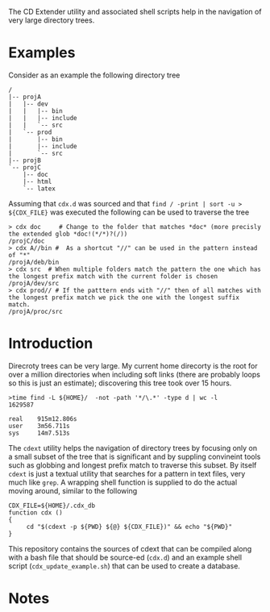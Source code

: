 The CD Extender utility and associated shell scripts help in the navigation of very large directory trees.

# Examples
Consider as an example the following directory tree 
```
/
|-- projA
|   |-- dev
|   |   |-- bin
|   |   |-- include
|   |   `-- src
|   `-- prod
|       |-- bin
|       |-- include
|       `-- src
|-- projB
`-- projC
    |-- doc
    |-- html
    `-- latex
```

Assuming that `cdx.d` was sourced and that `find / -print | sort -u > ${CDX_FILE}` was executed the following can be used to traverse the tree

```
> cdx doc     # Change to the folder that matches *doc* (more precisly the extended glob *doc!(*/*)?(/))
/projC/doc
> cdx A//bin #  As a shortcut "//" can be used in the pattern instead of "*"
/projA/deb/bin
> cdx src  # When multiple folders match the pattern the one which has the longest prefix match with the current folder is chosen
/projA/dev/src
> cdx prod// # If the patttern ends with "//" then of all matches with the longest prefix match we pick the one with the longest suffix match.
/projA/proc/src
```

# Introduction
Direcroty trees can be very large. My current home direcorty is the root for over a million directories when including soft links (there are probably loops so this is just an estimate); discovering this tree took over 15 hours.

```
>time find -L ${HOME}/  -not -path '*/\.*' -type d | wc -l
1629587

real    915m12.806s
user    3m56.711s
sys     14m7.513s
```

The `cdext` utility helps the navigation of directory trees by focusing only on a small subset of the tree that is significant and by suppling convineint tools such as globbing and longest prefix match to traverse this subset.  By itself `cdext` is just a textual utility that searches for a pattern in text files, very much like `grep`. A wrapping shell function is supplied to do the actual moving around, similar to the following

```
CDX_FILE=${HOME}/.cdx_db
function cdx ()
{
     cd "$(cdext -p ${PWD} ${@} ${CDX_FILE})" && echo "${PWD}"
}
```

This repository contains the sources of cdext that can be compiled along with a bash file that should be source-ed (`cdx.d`) and an example shell script (`cdx_update_example.sh`) that can be used to create a database.

# Notes



